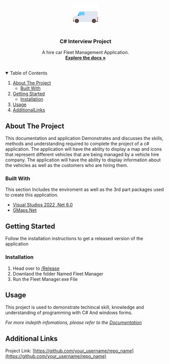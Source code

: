 <!-- PROJECT LOGO -->
<br />
<p align="center">
  <a href="https://github.com/Harry-Marsh/Fleet-Manager">
    <img src="Media/delivery-van.png" alt="Logo" width="80" height="80">
  </a>

  <h3 align="center">C# Interview Project</h3>

  <p align="center">
    A hire car Fleet Management Application.
    <br />
    <a href="https://github.com/Harry-Marsh/Fleet-Manager"><strong>Explore the docs »</strong></a>
    <br />
    <br />
  </p>
</p>


<!-- TABLE OF CONTENTS -->
<details open="open">
  <summary>Table of Contents</summary>
  <ol>
    <li>
      <a href="#about-the-project">About The Project</a>
      <ul>
        <li><a href="#built-with">Built With</a></li>
      </ul>
    </li>
    <li>
      <a href="#getting-started">Getting Started</a>
      <ul>
        <li><a href="#installation">Installation</a></li>
      </ul>
    </li>
    <li><a href="#usage">Usage</a></li>
    <li><a href="#contact">AdditionalLinks</a></li>
  </ol>
</details>



<!-- ABOUT THE PROJECT -->
## About The Project

This documentation and application Demonstrates and discusses the skills, methods and understanding required to complete the project of a c# application. The application will have the ability to display a map and icons that represent different vehicles that are being managed by a vehicle hire company. The application will have the ability to display information about the vehicles as well as the customers who are hiring them. 

### Built With

This section Includes the enviroment as well as the 3rd part packages used to create this application.
* [Visual Studios 2022 .Net 6.0](https://visualstudio.microsoft.com/)
* [GMaps.Net](https://www.nuget.org/packages/GMap.NET.WinForms)



<!-- GETTING STARTED -->
## Getting Started

Follow the installation instructions to get a released version of the application

### Installation

1. Head over to [/Release](https://github.com/Harry-Marsh/Fleet-Manager/tree/master/Release)
2. Downlaod the folder Named Fleet Manager
3. Run the Fleet Manager.exe File

<!-- USAGE EXAMPLES -->
## Usage

This project is used to demonstrate techincal skill, knowledge and understanding of programming with C# And windows forms.

_For more indepth infomations, please refer to the [Documentation](https://github.com/Harry-Marsh/Fleet-Manager/tree/master/Documentation)_






<!-- AdditionalLinks -->
## Additional Links

Project Link: [https://github.com/your_username/repo_name](https://github.com/your_username/repo_name)

